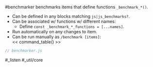 #benchmarker benchmarks items that define functions `_benchmark_*()`.
- Can be defined in any blocks matching `js|js_benchmarks?`.
- Can be associated w/ functions w/ different names:
  - Define `const _benchmark_*_functions = [...names]`.
- Run automatically on any changes to item.
- Can be run manually as `/benchmark [items]`:  
<< command_table() >>

```js_removed:benchmarker.js
// benchmarker.js
```

#_listen #_util/core